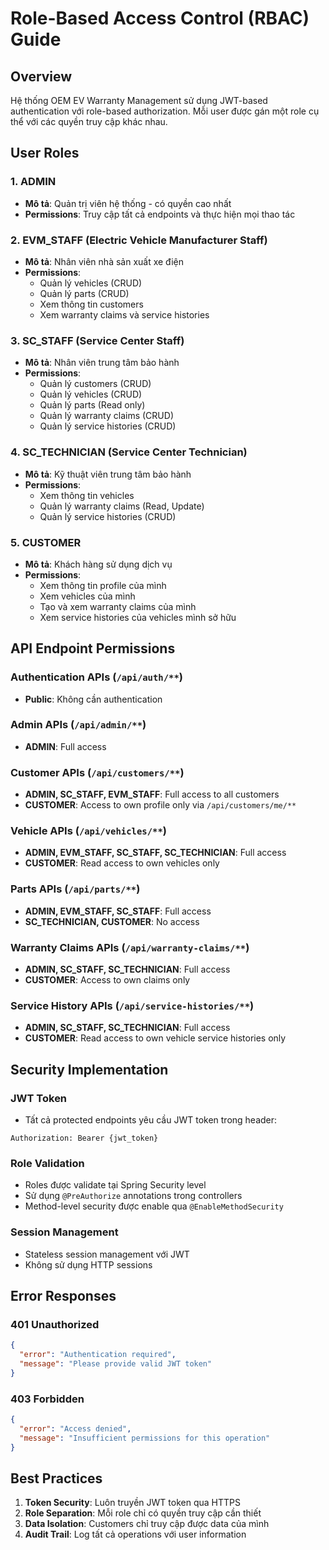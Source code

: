 # Role-Based Access Control (RBAC) Guide

## Overview
Hệ thống OEM EV Warranty Management sử dụng JWT-based authentication với role-based authorization. Mỗi user được gán một role cụ thể với các quyền truy cập khác nhau.

## User Roles

### 1. ADMIN
- **Mô tả**: Quản trị viên hệ thống - có quyền cao nhất
- **Permissions**: Truy cập tất cả endpoints và thực hiện mọi thao tác

### 2. EVM_STAFF (Electric Vehicle Manufacturer Staff)
- **Mô tả**: Nhân viên nhà sản xuất xe điện
- **Permissions**: 
  - Quản lý vehicles (CRUD)
  - Quản lý parts (CRUD)
  - Xem thông tin customers
  - Xem warranty claims và service histories

### 3. SC_STAFF (Service Center Staff)
- **Mô tả**: Nhân viên trung tâm bảo hành
- **Permissions**:
  - Quản lý customers (CRUD)
  - Quản lý vehicles (CRUD)
  - Quản lý parts (Read only)
  - Quản lý warranty claims (CRUD)
  - Quản lý service histories (CRUD)

### 4. SC_TECHNICIAN (Service Center Technician)
- **Mô tả**: Kỹ thuật viên trung tâm bảo hành
- **Permissions**:
  - Xem thông tin vehicles
  - Quản lý warranty claims (Read, Update)
  - Quản lý service histories (CRUD)

### 5. CUSTOMER
- **Mô tả**: Khách hàng sử dụng dịch vụ
- **Permissions**:
  - Xem thông tin profile của mình
  - Xem vehicles của mình
  - Tạo và xem warranty claims của mình
  - Xem service histories của vehicles mình sở hữu

## API Endpoint Permissions

### Authentication APIs (`/api/auth/**`)
- **Public**: Không cần authentication

### Admin APIs (`/api/admin/**`)
- **ADMIN**: Full access

### Customer APIs (`/api/customers/**`)
- **ADMIN, SC_STAFF, EVM_STAFF**: Full access to all customers
- **CUSTOMER**: Access to own profile only via `/api/customers/me/**`

### Vehicle APIs (`/api/vehicles/**`)
- **ADMIN, EVM_STAFF, SC_STAFF, SC_TECHNICIAN**: Full access
- **CUSTOMER**: Read access to own vehicles only

### Parts APIs (`/api/parts/**`)
- **ADMIN, EVM_STAFF, SC_STAFF**: Full access
- **SC_TECHNICIAN, CUSTOMER**: No access

### Warranty Claims APIs (`/api/warranty-claims/**`)
- **ADMIN, SC_STAFF, SC_TECHNICIAN**: Full access
- **CUSTOMER**: Access to own claims only

### Service History APIs (`/api/service-histories/**`)
- **ADMIN, SC_STAFF, SC_TECHNICIAN**: Full access
- **CUSTOMER**: Read access to own vehicle service histories only

## Security Implementation

### JWT Token
- Tất cả protected endpoints yêu cầu JWT token trong header:
```
Authorization: Bearer {jwt_token}
```

### Role Validation
- Roles được validate tại Spring Security level
- Sử dụng `@PreAuthorize` annotations trong controllers
- Method-level security được enable qua `@EnableMethodSecurity`

### Session Management
- Stateless session management với JWT
- Không sử dụng HTTP sessions

## Error Responses

### 401 Unauthorized
```json
{
  "error": "Authentication required",
  "message": "Please provide valid JWT token"
}
```

### 403 Forbidden
```json
{
  "error": "Access denied",
  "message": "Insufficient permissions for this operation"
}
```

## Best Practices

1. **Token Security**: Luôn truyền JWT token qua HTTPS
2. **Role Separation**: Mỗi role chỉ có quyền truy cập cần thiết
3. **Data Isolation**: Customers chỉ truy cập được data của mình
4. **Audit Trail**: Log tất cả operations với user information
